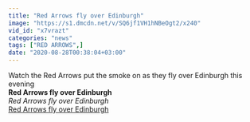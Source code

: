 ```yaml
---
title: "Red Arrows fly over Edinburgh"
image: "https://s1.dmcdn.net/v/SQ6jf1VH1hNBeOgt2/x240"
vid_id: "x7vrazt"
categories: "news"
tags: ["RED ARROWS",]
date: "2020-08-28T00:38:04+03:00"
---
```

Watch the Red Arrows put the smoke on as they fly over Edinburgh this evening<br><b>Red Arrows fly over Edinburgh</b><br> <i>Red Arrows fly over Edinburgh</i><br> <u>Red Arrows fly over Edinburgh</u>
